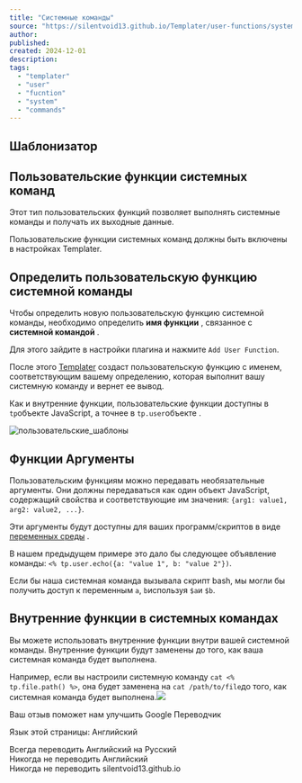 ```yaml
---
title: "Системные команды"
source: "https://silentvoid13.github.io/Templater/user-functions/system-user-functions.html"
author:
published:
created: 2024-12-01
description:
tags:
  - "templater"
  - "user"
  - "fucntion"
  - "system"
  - "commands"
---
```

## Шаблонизатор

## Пользовательские функции системных команд

Этот тип пользовательских функций позволяет выполнять системные команды и получать их выходные данные.

Пользовательские функции системных команд должны быть включены в настройках Templater.

## Определить пользовательскую функцию системной команды

Чтобы определить новую пользовательскую функцию системной команды, необходимо определить **имя функции** , связанное с **системной командой** .

Для этого зайдите в настройки плагина и нажмите `Add User Function`.

После этого [Templater](https://github.com/SilentVoid13/Templater) создаст пользовательскую функцию с именем, соответствующим вашему определению, которая выполнит вашу системную команду и вернет ее вывод.

Как и внутренние функции, пользовательские функции доступны в `tp`объекте JavaScript, а точнее в `tp.user`объекте .

![пользовательские_шаблоны](https://silentvoid13.github.io/Templater/imgs/templater_user_templates.png)

## Функции Аргументы

Пользовательским функциям можно передавать необязательные аргументы. Они должны передаваться как один объект JavaScript, содержащий свойства и соответствующие им значения: `{arg1: value1, arg2: value2, ...}`.

Эти аргументы будут доступны для ваших программ/скриптов в виде [переменных среды](https://en.wikipedia.org/wiki/Environment_variable) .

В нашем предыдущем примере это дало бы следующее объявление команды: `<% tp.user.echo({a: "value 1", b: "value 2"})`.

Если бы наша системная команда вызывала скрипт bash, мы могли бы получить доступ к переменным `a`, `b`используя `$a`и `$b`.

## Внутренние функции в системных командах

Вы можете использовать внутренние функции внутри вашей системной команды. Внутренние функции будут заменены до того, как ваша системная команда будет выполнена.

Например, если вы настроили системную команду `cat <% tp.file.path() %>`, она будет заменена на `cat /path/to/file`до того, как системная команда будет выполнена.![](https://fonts.gstatic.com/s/i/productlogos/translate/v14/24px.svg)

Ваш отзыв поможет нам улучшить Google Переводчик

Язык этой страницы: Английский

Всегда переводить Английский на Русский  
Никогда не переводить Английский  
Никогда не переводить silentvoid13.github.io